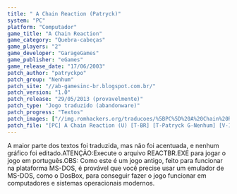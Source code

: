 ```yaml
---
title: " A Chain Reaction (Patryck)"
system: "PC"
platform: "Computador"
game_title: "A Chain Reaction"
game_category: "Quebra-cabeças"
game_players: "2"
game_developer: "GarageGames"
game_publisher: "eGames"
game_release_date: "17/06/2003"
patch_author: "patryckpo"
patch_group: "Nenhum"
patch_site: "//ab-gamesinc-br.blogspot.com.br/"
patch_version: "1.0"
patch_release: "29/05/2013 (provavelmente)"
patch_type: "Jogo traduzido (abandonware)"
patch_progress: "Textos"
patch_images: ["//img.romhackers.org/traducoes/%5BPC%5D%20A%20Chain%20Reaction%20-%20Patryck%20-%201.jpg","//img.romhackers.org/traducoes/%5BPC%5D%20A%20Chain%20Reaction%20-%20Patryck%20-%202.jpg","//img.romhackers.org/traducoes/%5BPC%5D%20A%20Chain%20Reaction%20-%20Patryck%20-%203.jpg"]
patch_file: "[PC] A Chain Reaction (U) [T-BR] [T-Patryck G-Nenhum] [V-1.0 A-2013].zip"
---
```

A maior parte dos textos foi traduzida, mas não foi acentuada, e nenhum gráfico foi editado.ATENÇÃO:Execute o arquivo REACTBR.EXE para jogar o jogo em português.OBS: Como este é um jogo antigo, feito para funcionar na plataforma MS-DOS, é provável que você precise usar um emulador de MS-DOS, como o DosBox, para conseguir fazer o jogo funcionar em computadores e sistemas operacionais modernos.